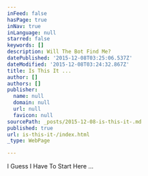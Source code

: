 ```yaml
---
inFeed: false
hasPage: true
inNav: true
inLanguage: null
starred: false
keywords: []
description: Will The Bot Find Me?
datePublished: '2015-12-08T03:25:06.537Z'
dateModified: '2015-12-08T03:24:32.867Z'
title: Is This It ...
author: []
authors: []
publisher:
  name: null
  domain: null
  url: null
  favicon: null
sourcePath: _posts/2015-12-08-is-this-it-.md
published: true
url: is-this-it-/index.html
_type: WebPage

---
```

I Guess I Have To Start Here ...